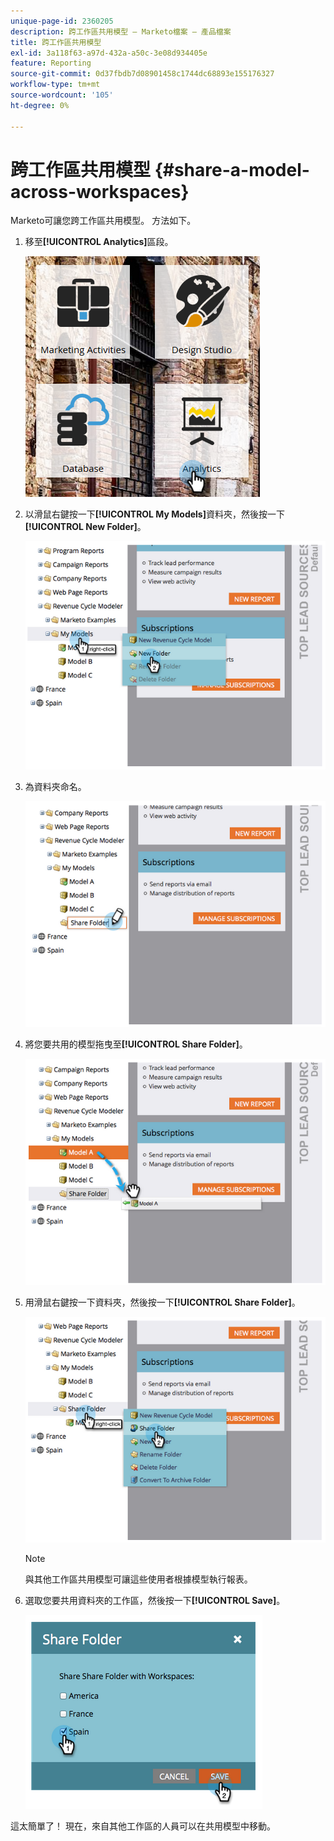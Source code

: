 ```yaml
---
unique-page-id: 2360205
description: 跨工作區共用模型 — Marketo檔案 — 產品檔案
title: 跨工作區共用模型
exl-id: 3a118f63-a97d-432a-a50c-3e08d934405e
feature: Reporting
source-git-commit: 0d37fbdb7d08901458c1744dc68893e155176327
workflow-type: tm+mt
source-wordcount: '105'
ht-degree: 0%

---
```


# 跨工作區共用模型 {#share-a-model-across-workspaces}

Marketo可讓您跨工作區共用模型。 方法如下。

1. 移至&#x200B;**[!UICONTROL Analytics]**&#x200B;區段。

   ![](assets/analytics.png)

1. 以滑鼠右鍵按一下&#x200B;**[!UICONTROL My Models]**&#x200B;資料夾，然後按一下&#x200B;**[!UICONTROL New Folder]**。

   ![](assets/image2014-10-3-14-3a5-3a23.png)

1. 為資料夾命名。

   ![](assets/image2014-10-3-14-3a5-3a38.png)

1. 將您要共用的模型拖曳至&#x200B;**[!UICONTROL Share Folder]**。

   ![](assets/image2014-10-3-14-3a5-3a52.png)

1. 用滑鼠右鍵按一下資料夾，然後按一下&#x200B;**[!UICONTROL Share Folder]**。

   ![](assets/image2014-10-3-14-3a6-3a9.png)

   >[!NOTE]
   >
   >與其他工作區共用模型可讓這些使用者根據模型執行報表。

1. 選取您要共用資料夾的工作區，然後按一下&#x200B;**[!UICONTROL Save]**。

   ![](assets/image2014-10-3-14-3a6-3a22.png)

這太簡單了！ 現在，來自其他工作區的人員可以在共用模型中移動。
